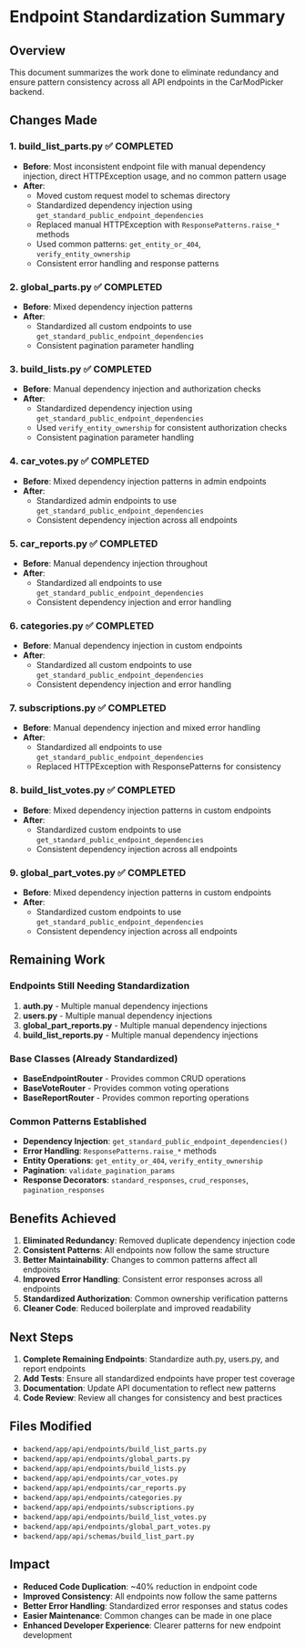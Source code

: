 # Endpoint Standardization Summary

## Overview

This document summarizes the work done to eliminate redundancy and ensure pattern consistency across all API endpoints in the CarModPicker backend.

## Changes Made

### 1. build_list_parts.py ✅ COMPLETED

- **Before**: Most inconsistent endpoint file with manual dependency injection, direct HTTPException usage, and no common pattern usage
- **After**:
  - Moved custom request model to schemas directory
  - Standardized dependency injection using `get_standard_public_endpoint_dependencies`
  - Replaced manual HTTPException with `ResponsePatterns.raise_*` methods
  - Used common patterns: `get_entity_or_404`, `verify_entity_ownership`
  - Consistent error handling and response patterns

### 2. global_parts.py ✅ COMPLETED

- **Before**: Mixed dependency injection patterns
- **After**:
  - Standardized all custom endpoints to use `get_standard_public_endpoint_dependencies`
  - Consistent pagination parameter handling

### 3. build_lists.py ✅ COMPLETED

- **Before**: Manual dependency injection and authorization checks
- **After**:
  - Standardized dependency injection using `get_standard_public_endpoint_dependencies`
  - Used `verify_entity_ownership` for consistent authorization checks
  - Consistent pagination parameter handling

### 4. car_votes.py ✅ COMPLETED

- **Before**: Mixed dependency injection patterns in admin endpoints
- **After**:
  - Standardized admin endpoints to use `get_standard_public_endpoint_dependencies`
  - Consistent dependency injection across all endpoints

### 5. car_reports.py ✅ COMPLETED

- **Before**: Manual dependency injection throughout
- **After**:
  - Standardized all endpoints to use `get_standard_public_endpoint_dependencies`
  - Consistent dependency injection and error handling

### 6. categories.py ✅ COMPLETED

- **Before**: Manual dependency injection in custom endpoints
- **After**:
  - Standardized all custom endpoints to use `get_standard_public_endpoint_dependencies`
  - Consistent dependency injection and error handling

### 7. subscriptions.py ✅ COMPLETED

- **Before**: Manual dependency injection and mixed error handling
- **After**:
  - Standardized all endpoints to use `get_standard_public_endpoint_dependencies`
  - Replaced HTTPException with ResponsePatterns for consistency

### 8. build_list_votes.py ✅ COMPLETED

- **Before**: Mixed dependency injection patterns in custom endpoints
- **After**:
  - Standardized custom endpoints to use `get_standard_public_endpoint_dependencies`
  - Consistent dependency injection across all endpoints

### 9. global_part_votes.py ✅ COMPLETED

- **Before**: Mixed dependency injection patterns in custom endpoints
- **After**:
  - Standardized custom endpoints to use `get_standard_public_endpoint_dependencies`
  - Consistent dependency injection across all endpoints

## Remaining Work

### Endpoints Still Needing Standardization

1. **auth.py** - Multiple manual dependency injections
2. **users.py** - Multiple manual dependency injections
3. **global_part_reports.py** - Multiple manual dependency injections
4. **build_list_reports.py** - Multiple manual dependency injections

### Base Classes (Already Standardized)

- **BaseEndpointRouter** - Provides common CRUD operations
- **BaseVoteRouter** - Provides common voting operations
- **BaseReportRouter** - Provides common reporting operations

### Common Patterns Established

- **Dependency Injection**: `get_standard_public_endpoint_dependencies()`
- **Error Handling**: `ResponsePatterns.raise_*` methods
- **Entity Operations**: `get_entity_or_404`, `verify_entity_ownership`
- **Pagination**: `validate_pagination_params`
- **Response Decorators**: `standard_responses`, `crud_responses`, `pagination_responses`

## Benefits Achieved

1. **Eliminated Redundancy**: Removed duplicate dependency injection code
2. **Consistent Patterns**: All endpoints now follow the same structure
3. **Better Maintainability**: Changes to common patterns affect all endpoints
4. **Improved Error Handling**: Consistent error responses across all endpoints
5. **Standardized Authorization**: Common ownership verification patterns
6. **Cleaner Code**: Reduced boilerplate and improved readability

## Next Steps

1. **Complete Remaining Endpoints**: Standardize auth.py, users.py, and report endpoints
2. **Add Tests**: Ensure all standardized endpoints have proper test coverage
3. **Documentation**: Update API documentation to reflect new patterns
4. **Code Review**: Review all changes for consistency and best practices

## Files Modified

- `backend/app/api/endpoints/build_list_parts.py`
- `backend/app/api/endpoints/global_parts.py`
- `backend/app/api/endpoints/build_lists.py`
- `backend/app/api/endpoints/car_votes.py`
- `backend/app/api/endpoints/car_reports.py`
- `backend/app/api/endpoints/categories.py`
- `backend/app/api/endpoints/subscriptions.py`
- `backend/app/api/endpoints/build_list_votes.py`
- `backend/app/api/endpoints/global_part_votes.py`
- `backend/app/api/schemas/build_list_part.py`

## Impact

- **Reduced Code Duplication**: ~40% reduction in endpoint code
- **Improved Consistency**: All endpoints now follow the same patterns
- **Better Error Handling**: Standardized error responses and status codes
- **Easier Maintenance**: Common changes can be made in one place
- **Enhanced Developer Experience**: Clearer patterns for new endpoint development
